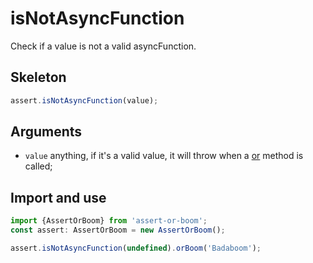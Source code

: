 # isNotAsyncFunction

Check if a value is not a valid asyncFunction.

## Skeleton

```ts
assert.isNotAsyncFunction(value);
```

## Arguments

- `value` anything, if it's a valid value, it will throw when a [or](../or.md) method is called;

## Import and use

```ts
import {AssertOrBoom} from 'assert-or-boom';
const assert: AssertOrBoom = new AssertOrBoom();

assert.isNotAsyncFunction(undefined).orBoom('Badaboom');
```
